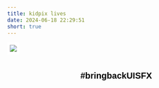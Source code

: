 ```yaml
---
title: kidpix lives
date: 2024-06-18 22:29:51
short: true
---
```


<style>
	#hashtagContainer {
		width:100%;
		text-align:center;
	}
	#hashtagButton {
		background:none;
		border:none;
		font-size: 1.25rem;
		padding:0;
		margin:24px 0 24px 0;
		cursor: help !important;
	}
	img  {
		border:solid 6px white;
	}
</style>

[![](kidPix.png)](https://kidpix.app)


<div id="hashtagContainer">
<button id="hashtagButton"><b>#bringbackUISFX</b></button>
</div>

<audio id="oopsSound" src="/2024/06/18/kidpix-lives/oops2.wav.mp3"></audio>

<script>
	document.getElementById('hashtagButton').addEventListener('click', function() {
		var audio = document.getElementById('oopsSound');
		audio.play();
	});
</script>

